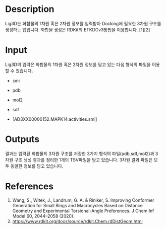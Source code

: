 # Description 

Lig3D는 화합물의 1차원 혹은 2차원 정보를 입력받아 Docking에 필요한 3차원 구조를 생성하는 앱입니다. 화합물 생성은 RDKit의 ETKDGv3방법을 이용합니다. [1][2]

# Input

Lig3D의 입력은 화합물의 1차원 혹은 2차원 정보를 담고 있는 다음 형식의 파일을 이용할 수 있습니다.

* smi
* pdb
* mol2
* sdf

* [AD3XX00000152.MAPK14.activities.smi]

# Outputs

결과는 입력된 화합물의 3차원 구조를 저장한 3가지 형식의 파일(pdb,sdf,mol2)과 3차원 구조 생성 결과를 정리한 1개의 TSV파일을 담고 있습니다. 3차원 결과 파일은 모두 동일한 정보를 담고 있습니다.

# References
1. Wang, S., Witek, J., Landrum, G. A. & Riniker, S. Improving Conformer Generation for Small Rings and Macrocycles Based on Distance Geometry and Experimental Torsional-Angle Preferences. J Chem Inf Model 60, 2044–2058 (2020).
2. https://www.rdkit.org/docs/source/rdkit.Chem.rdDistGeom.html
